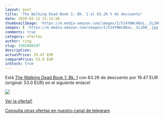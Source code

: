 ```yaml
---
layout: post
title: 'The Walking Dead Book 1: Bk. 1 al 63.26 % de descuento'
date: 2020-03-15 11:13:50
thumbnailImage: 'https://m.media-amazon.com/images/I/514YNWcH8xL._SL200_.jpg'
images: [ 'https://m.media-amazon.com/images/I/514YNWcH8xL._SL200_.jpg' ]
comments: true
category: ofertas
author: ring
slug: 1582406197
description:
actualPrice: 19.47 EUR
comparePrice: 53.0 EUR
inStock: true
---
```


Está [The Walking Dead Book 1: Bk. 1](https://www.amazon.com/dp/1582406197/?tag=redken08-20) con 63.26 de descuento por 19.47 EUR (original: 53.0 EUR) en el siguiente enlace!

[![](https://m.media-amazon.com/images/I/514YNWcH8xL._SL200_.jpg)](https://www.amazon.com/dp/1582406197/?tag=redken08-20)

[Ver la oferta!!](https://www.amazon.com/dp/1582406197/?tag=redken08-20)

[Consulta otras ofertas en nuestro canal de telegram](https://t.me/s/ofertas25)
